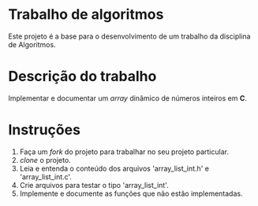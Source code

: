 # Trabalho de algoritmos

Este projeto é a base para o desenvolvimento de um trabalho da disciplina de Algoritmos.

# Descrição do trabalho

Implementar e documentar um _array_ dinâmico de números inteiros em **C**.

# Instruções

1. Faça um _fork_ do projeto para trabalhar no seu projeto particular.
2. _clone_ o projeto.
3. Leia e entenda o conteúdo dos arquivos 'array_list_int.h' e 'array_list_int.c'.
4. Crie arquivos para testar o tipo 'array_list_int'.
5. Implemente e documente as funções que não estão implementadas.


